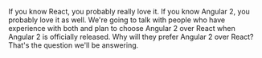 If you know React, you probably really love it. If you know Angular 2, you probably love it as well.
We're going to talk with people who have experience with both and plan to choose Angular 2 over React when
Angular 2 is officially released. Why will they prefer Angular 2 over React? That's the question we'll be answering.

